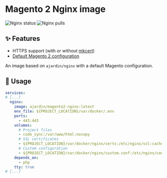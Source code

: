 Magento 2 Nginx image
=====================
![Nginx status](https://img.shields.io/github/workflow/status/ajardin/docker-images/Nginx%20images?style=for-the-badge)
![Nginx pulls](https://img.shields.io/docker/pulls/ajardin/nginx?style=for-the-badge)

✨ Features
-----------
* HTTPS support (with or without [mkcert][1])
* [Default Magento 2 configuration][2]

An image based on `ajardin/nginx` with a default Magento configuration.

🚀 Usage
--------
```yaml
services:
# [...]
  nginx:
    image: ajardin/magento2-nginx:latest
    env_file: ${PROJECT_LOCATION}/var/docker/.env
    ports:
      - 443:443
    volumes:
      # Project files
      - code_sync:/var/www/html:nocopy
      # SSL certificates
      - ${PROJECT_LOCATION}/var/docker/nginx/certs:/etc/nginx/ssl:cached
      # Custom configuration
      - ${PROJECT_LOCATION}/var/docker/nginx/custom.conf:/etc/nginx/conf.d/custom.conf:ro
    depends_on:
      - php
    tty: true
# [...]
```

<!-- Resources -->
[1]: https://github.com/FiloSottile/mkcert
[2]: /magento2/nginx/magento.conf.sample
